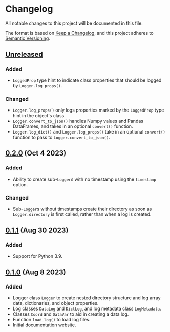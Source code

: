 # Changelog

All notable changes to this project will be documented in this file.

The format is based on [Keep a Changelog](https://keepachangelog.com/en/1.1.0/), and this
project adheres to [Semantic Versioning](https://semver.org/spec/v2.0.0.html).

## [Unreleased]

### Added

- `LoggedProp` type hint to indicate class properties that should be logged by
  `Logger.log_props()`.

### Changed

- `Logger.log_props()` only logs properties marked by the `LoggedProp` type hint in the
  object's class.
- `Logger.convert_to_json()` handles Numpy values and Pandas DataFrames, and takes in an
  optional `convert()` function.
- `Logger.log_dict()` and `Logger.log_props()` take in an optional `convert()` function to
  pass to `Logger.convert_to_json()`.

## [0.2.0] (Oct 4 2023)

### Added

- Ability to create sub-`Logger`s with no timestamp using the `timestamp` option.

### Changed

- Sub-`Logger`s without timestamps create their directory as soon as `Logger.directory` is
  first called, rather than when a log is created.

## [0.1.1] (Aug 30 2023)

### Added

- Support for Python 3.9.

## [0.1.0] (Aug 8 2023)

### Added

- Logger class `Logger` to create nested directory structure and log array data,
  dictionaries, and object properties.
- Log classes `DataLog` and `DictLog`, and log metadata class `LogMetadata`.
- Classes `Coord` and `DataVar` to aid in creating a data log.
- Function `load_log()` to load log files.
- Initial documentation website.

[unreleased]: https://github.com/PainterQubits/datalogger/compare/v0.2.0...main
[0.2.0]: https://github.com/PainterQubits/datalogger/releases/tag/v0.2.0
[0.1.1]: https://github.com/PainterQubits/datalogger/releases/tag/v0.1.1
[0.1.0]: https://github.com/PainterQubits/datalogger/releases/tag/v0.1.0
